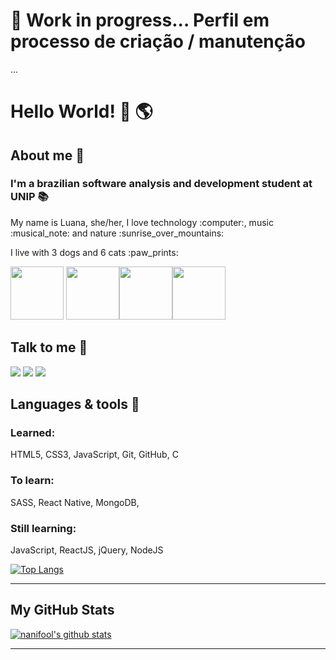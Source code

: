 # :construction: Work in progress... Perfil em processo de criação / manutenção

<p>...</p>

# Hello World! 👋 :earth_americas:

## About me :raising_hand:

### <p>I'm a brazilian software analysis and development student at UNIP :books:</p>
<p>My name is Luana, she/her, I love technology :computer:, music :musical_note: and nature :sunrise_over_mountains:</p>
<p>I live with 3 dogs and 6 cats :paw_prints:<p><img src=https://media.giphy.com/media/KCSsp7Ov0nLe0vw6qS/giphy.gif width="85" height="85" /> <img src=https://media.giphy.com/media/QmGZan3zQnep7M25f8/giphy.gif width="85" height="85" /><img src=https://media.giphy.com/media/lpyJOyUl3dJ7028MHx/giphy.gif width="85" height="85" /><img src=https://imgur.com/pXNtHAr.png width="85" height="85" /></p>

## Talk to me :speech_balloon:
<p><img src="https://img.shields.io/static/v1?link=https://www.linkedin.com/in/nanifool/&label=&labelColor=0077B5&logoColor=white&message=/in/nanifool&color=3a1d6e&style=for-the-badge&logo=LinkedIn"/>
<img src="https://img.shields.io/static/v1?link=https://www.instagram.com/nanifool&label=&labelColor=E4405F&logoColor=white&message=@nanifool&color=3a1d6e&style=for-the-badge&logo=Instagram"/>
<img src="https://img.shields.io/static/v1?link=https://https://dev.to/nanifool&label=&labelColor=0A0A0A&logoColor=white&message=dev/nanifool&color=3a1d6e&style=for-the-badge&logo=dev.to"/></p>

## Languages & tools :page_with_curl:

### Learned:
HTML5, CSS3, JavaScript, Git, GitHub, C

### To learn:
SASS, React Native, MongoDB, 

### Still learning:
JavaScript, ReactJS, jQuery, NodeJS

[![Top Langs](https://github-readme-stats.vercel.app/api/top-langs/?username=nanifool&layout=compact&theme=dracula)](https://github.com/anuraghazra/github-readme-stats)

___

## My GitHub Stats
[![nanifool's github stats](https://github-readme-stats.vercel.app/api?username=nanifool&theme=dracula&show_icons=true)](https://github.com/anuraghazra/github-readme-stats)

___
<!--
**nanifool/nanifool** is a ✨ _special_ ✨ repository because its `README.md` (this file) appears on your GitHub profile.

counter 
![Visitor Count](https://profile-counter.glitch.me/nanifool/count.svg)

Here are some ideas to get you started:

- 🔭 I’m currently working on ...
- 🌱 I’m currently learning ...
- 👯 I’m looking to collaborate on ...
- 🤔 I’m looking for help with ...
- 💬 Ask me about ...
- 📫 How to reach me: ...
- 😄 Pronouns: ...
- ⚡ Fun fact: ...
-->
